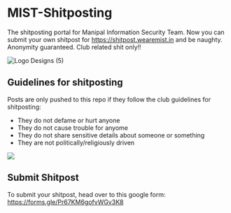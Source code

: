 # MIST-Shitposting
The shitposting portal for Manipal Information Security Team. Now you can submit your own shitpost for https://shitpost.wearemist.in and be naughty. Anonymity guaranteed.
Club related shit only!!

![Logo Designs (5)](https://user-images.githubusercontent.com/27415791/155775832-469212e0-1f78-422b-bd11-95b1c0cb12e9.jpg)

## Guidelines for shitposting
Posts are only pushed to this repo if they follow the club guidelines for shitposting:
- They do not defame or hurt anyone
- They do not cause trouble for anyome
- They do not share sensitive details about someone or something
- They are not politically/religiously driven


![](https://github.com/canaryGrapher/MIST-Shitposting/raw/master/extras/Screenshot%20(1).png)

## Submit Shitpost
To submit your shitpost, head over to this google form:
https://forms.gle/Pr67KM6gofvWGv3K8
